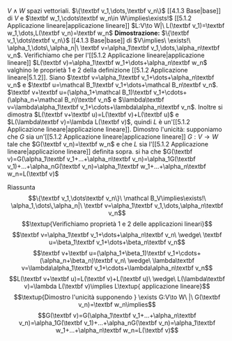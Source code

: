 $V\wedge W$ spazi vettoriali. $\{\textbf v_1,\dots,\textbf v_n\}$ [[4.1.3 Base|base]] di $V$ e $\textbf w_1,\cdots\textbf w_n\in W\implies\exists!$ [[5.1.2 Applicazione lineare|applicazione lineare]] $L:V\to W|\ L(\textbf v_1)=\textbf w_1,\dots,L(\textbf v_n)=\textbf w_n$ 
**Dimostrazione:**
$\{\textbf v_1,\dots\textbf v_n\}$ [[4.1.3 Base|base]] di $V\implies\ \exists!\ \alpha_1,\dots\,\alpha_n|\ \textbf v=\alpha_1\textbf v_1,\dots,\alpha_n\textbf v_n$.
Verifichiamo che per l'[[5.1.2 Applicazione lineare|applicazione lineare]] $L(\textbf v)=\alpha_1\textbf w_1+\dots+\alpha_n\textbf w_n$ valghino le proprietà $1$ e $2$ della definizione [[5.1.2 Applicazione lineare|5.1.2]].
Siano $\textbf v=\alpha_1\textbf v_1+\dots+\alpha_n\textbf v_n$ e  $\textbf u=\mathcal B_1\textbf v_1+\dots+\mathcal B_n\textbf v_n$.
$\textbf v+\textbf u=(\alpha_1+\mathcal B_1)\textbf v_1+\cdots+(\alpha_n+\mathcal B_n)\textbf v_n$ e $\lambda\textbf v=\lambda\alpha_1\textbf v_1+\cdots+\lambda\alpha_n\textbf v_n$. Inoltre si dimostra $L(\textbf v+\textbf u)=L(\textbf v)+L(\textbf u)$ e $L(\lambda\textbf v)=\lambda L(\textbf v)$, quindi $L$ è un'[[5.1.2 Applicazione lineare|applicazione lineare]]. Dimostro l'unicità: supponiamo che $G$ sia un'[[5.1.2 Applicazione lineare|applicazione lineare]] $G:V\to W$ tale che $G(\textbf v_n)=\textbf w_n$ e che $L$ sia l'[[5.1.2 Applicazione lineare|applicazione lineare]] definita sopra. si ha che $G(\textbf v)=G(\alpha_1\textbf v_1+...+\alpha_n\textbf v_n)=\alpha_1G(\textbf v_1)+...+\alpha_nG(\textbf v_n)=\alpha_1\textbf w_1+...+\alpha_n\textbf w_n=L(\textbf v)$

Riassunta
$$\{\textbf v_1,\dots\textbf v_n\}\ \mathcal B_V\implies\exists!\ \alpha_1,\dots\,\alpha_n|\ \textbf v=\alpha_1\textbf v_1,\dots,\alpha_n\textbf v_n$$
$$\textup{Verifichiamo proprietà 1 e 2 delle applicazioni lineari}$$
$$\textbf v=\alpha_1\textbf v_1+\dots+\alpha_n\textbf v_n\ \wedge\ \textbf u=\beta_1\textbf v_1+\dots+\beta_n\textbf v_n$$
$$\textbf v+\textbf u=(\alpha_1+\beta_1)\textbf v_1+\cdots+(\alpha_n+\beta_n)\textbf v_n\ \wedge\ \lambda\textbf v=\lambda\alpha_1\textbf v_1+\cdots+\lambda\alpha_n\textbf v_n$$
$$L(\textbf v+\textbf u)=L(\textbf v)+L(\textbf u)\ \wedge\ L(\lambda\textbf v)=\lambda L(\textbf v)\implies L\textup{ applicazione lineare}$$
$$\textup{Dimostro l'unicità supponendo } \exists G:V\to W\ |\ G(\textbf v_n)=\textbf w_n\implies$$
$$G(\textbf v)=G(\alpha_1\textbf v_1+...+\alpha_n\textbf v_n)=\alpha_1G(\textbf v_1)+...+\alpha_nG(\textbf v_n)=\alpha_1\textbf w_1+...+\alpha_n\textbf w_n=L(\textbf v)$$